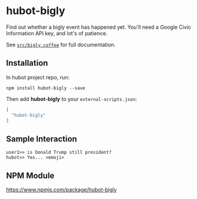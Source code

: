# hubot-bigly

Find out whether a bigly event has happened yet. You'll need a Google Civic Information API key, and lot's of patience.

See [`src/bigly.coffee`](src/bigly.coffee) for full documentation.

## Installation

In hubot project repo, run:

`npm install hubot-bigly --save`

Then add **hubot-bigly** to your `external-scripts.json`:

```json
[
  "hubot-bigly"
]
```

## Sample Interaction

```
user1>> is Donald Trump still president?
hubot>> Yes... <emoji>
```

## NPM Module

https://www.npmjs.com/package/hubot-bigly
